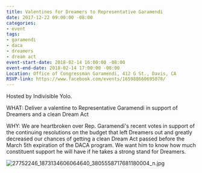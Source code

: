 ```yaml
---
title: Valentines for Dreamers to Representative Garamendi
date: 2017-12-22 09:00:00 -08:00
categories:
- event
tags:
- garamendi
- daca
- dreamers
- dream act
event-start-date: 2018-02-14 16:00:00 -08:00
event-end-date: 2018-02-14 17:00:00 -08:00
Location: Office of Congressman Garamendi, 412 G St., Davis, CA
RSVP-link: https://www.facebook.com/events/165988660695078/
---
```


Hosted by Indivisible Yolo. 

WHAT: Deliver a valentine to Representative Garamendi in support of Dreamers and a clean Dream Act

WHY: We are heartbroken over Rep. Garamendi's recent votes in support of the continuing resolutions on the budget that left Dreamers out and greatly decreased our chances of getting a clean Dream Act passed before the March 5th expiration of the DACA program. We want him to know how much constituent support he will have if he takes a strong stand for Dreamers.

![27752246_1873134606064640_3805558717681180004_n.jpg](/uploads/27752246_1873134606064640_3805558717681180004_n.jpg)